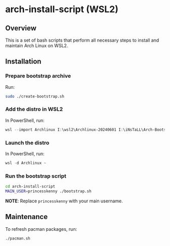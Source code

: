# arch-install-script (WSL2)

## Overview
This is a set of bash scripts that perform all necessary steps to install and
maintain Arch Linux on WSL2.


## Installation

### Prepare bootstrap archive
Run:

```bash
sudo ./create-bootstrap.sh
```


### Add the distro in WSL2

In PowerShell, run:
```PowerShell
wsl --import Archlinux I:\wsl2\Archlinux-20240601 I:\iNsTaLL\Arch-Bootstrap-20240601.tar.gz
```


### Launch the distro

In PowerShell, run:
```PowerShell
wsl -d Archlinux ~
```


### Run the bootstrap script
```bash
cd arch-install-script
MAIN_USER=princesskenny ./bootstrap.sh
```

**NOTE**: Replace `princesskenny` with your main username.


## Maintenance

To refresh pacman packages, run:
```bash
./pacman.sh
```

